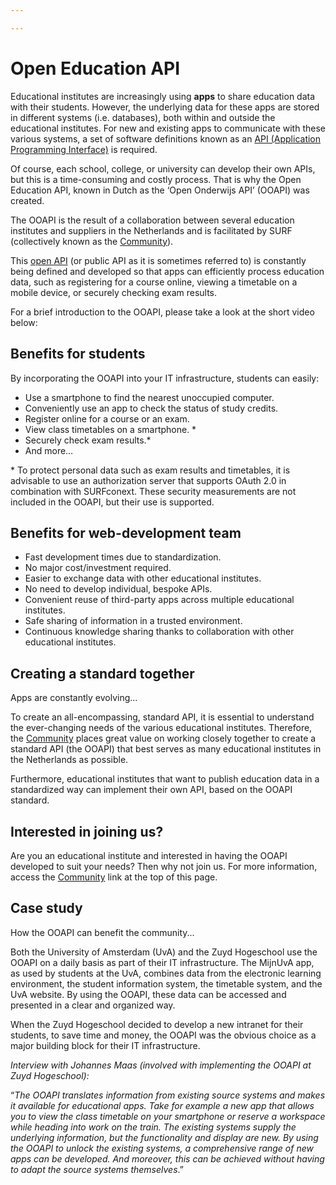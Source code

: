 ```yaml
---

---
```

# Open Education API

Educational institutes are increasingly using **apps** to share education data with their students. However, the underlying data for these apps are stored in different systems (i.e. databases), both within and outside the educational institutes. For new and existing apps to communicate with these various systems, a set of software definitions known as an [API (Application Programming Interface)](https://en.wikipedia.org/wiki/API) is required.

Of course, each school, college, or university can develop their own APIs, but this is a time-consuming and costly process. That is why the Open Education API, known in Dutch as the ‘Open Onderwijs API’ (OOAPI) was created.

The OOAPI is the result of a collaboration between several education institutes and suppliers in the Netherlands and is facilitated by SURF (collectively known as the [Community](community/)).

This [open API](technical/) (or public API as it is sometimes referred to) is constantly being defined and developed so that apps can efficiently process education data, such as registering for a course online, viewing a timetable on a mobile device, or securely checking exam results.

For a brief introduction to the OOAPI, please take a look at the short video below:

## Benefits for students

By incorporating the OOAPI into your IT infrastructure, students can easily:

* Use a smartphone to find the nearest unoccupied computer.
* Conveniently use an app to check the status of study credits.
* Register online for a course or an exam.
* View class timetables on a smartphone. *
* Securely check exam results.*
* And more…

\* To protect personal data such as exam results and timetables, it is advisable to use an authorization server that supports OAuth 2.0 in combination with SURFconext. These security measurements are not included in the OOAPI, but their use is supported.

## Benefits for web-development team

* Fast development times due to standardization.
* No major cost/investment required.
* Easier to exchange data with other educational institutes.
* No need to develop individual, bespoke APIs.
* Convenient reuse of third-party apps across multiple educational institutes.
* Safe sharing of information in a trusted environment.
* Continuous knowledge sharing thanks to collaboration with other educational institutes.

## Creating a standard together

Apps are constantly evolving…

To create an all-encompassing, standard API, it is essential to understand the ever-changing needs of the various educational institutes. Therefore, the [Community](community/) places great value on working closely together to create a standard API (the OOAPI) that best serves as many educational institutes in the Netherlands as possible.

Furthermore, educational institutes that want to publish education data in a standardized way can implement their own API, based on the OOAPI standard.

## Interested in joining us?

Are you an educational institute and interested in having the OOAPI developed to suit your needs? Then why not join us. For more information, access the [Community](community/) link at the top of this page.

## Case study

How the OOAPI can benefit the community...

Both the University of Amsterdam (UvA) and the Zuyd Hogeschool use the OOAPI on a daily basis as part of their IT infrastructure. The MijnUvA app, as used by students at the UvA, combines data from the electronic learning environment, the student information system, the timetable system, and the UvA website. By using the OOAPI, these data can be accessed and presented in a clear and organized way.

When the Zuyd Hogeschool decided to develop a new intranet for their students, to save time and money, the OOAPI was the obvious choice as a major building block for their IT infrastructure.

_Interview with Johannes Maas (involved with implementing the OOAPI at Zuyd Hogeschool):_

“_The OOAPI translates information from existing source systems and makes it available for educational apps. Take for example a new app that allows you to view the class timetable on your smartphone or reserve a workspace while heading into work on the train. The existing systems supply the underlying information, but the functionality and display are new. By using the OOAPI to unlock the existing systems, a comprehensive range of new apps can be developed. And moreover, this can be achieved without having to adapt the source systems themselves_.”